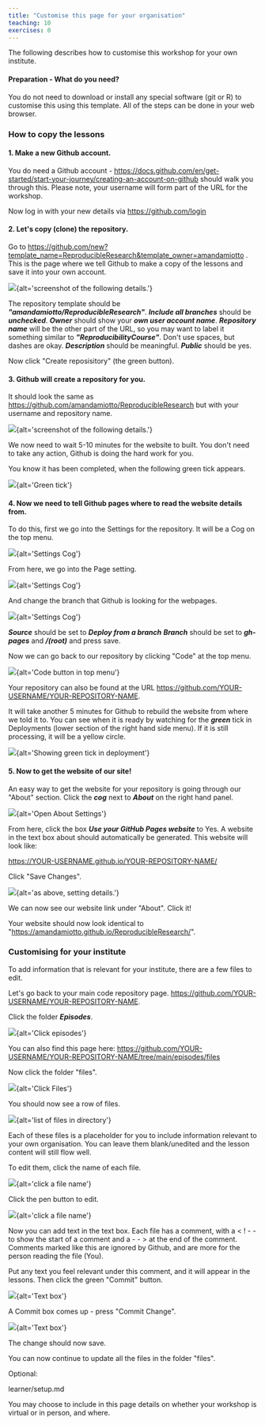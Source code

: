 ```yaml
---
title: "Customise this page for your organisation"
teaching: 10
exercises: 0
---
```


The following describes how to customise this workshop for your own institute.

#### Preparation - What do you need?

You do not need to download or install any special software (git or R) to customise this using this template. All of the steps can be done in your web browser. 



### How to copy the lessons


#### 1. Make a new Github account. 

You do need a Github account - https://docs.github.com/en/get-started/start-your-journey/creating-an-account-on-github should walk you through this. Please note, your username will form part of the URL for the workshop.

Now log in with your new details via https://github.com/login



#### 2. Let's copy (clone) the repository. 

Go to https://github.com/new?template_name=ReproducibleResearch&template_owner=amandamiotto . This is the page where we tell Github to make a copy of the lessons and save it into your own account. 

![](episodes/fig/CreateNew.png){alt='screenshot of the following details.'}


The repository template should be ***"amandamiotto/ReproducibleResearch"***.
***Include all branches*** should be ***unchecked***. 
***Owner*** should show your ***own user account name***.
***Repository name*** will be the other part of the URL, so you may want to label it something similar to ***"ReproducibilityCourse"***. Don't use spaces, but dashes are okay.
***Description*** should be meaningful.
***Public*** should be yes.

Now click "Create reposisitory" (the green button).


#### 3. Github will create a repository for you. 

It should look the same as https://github.com/amandamiotto/ReproducibleResearch but with your username and repository name.

![](episodes/fig/FullSite.png){alt='screenshot of the following details.'}

We now need to wait 5-10 minutes for the website to built. You don't need to take any action, Github is doing the hard work for you.

You know it has been completed, when the following green tick appears.

![](episodes/fig/GreenTick.png){alt='Green tick'}

#### 4. Now we need to tell Github pages where to read the website details from. 

To do this, first we go into the Settings for the repository. It will be a Cog on the top menu.

![](episodes/fig/RepoSettings.png){alt='Settings Cog'}

From here, we go into the Page setting.

![](episodes/fig/SettingsPages.png){alt='Settings Cog'}

And change the branch that Github is looking for the webpages.

![](episodes/fig/SetBranch.png){alt='Settings Cog'}

***Source*** should be set to ***Deploy from a branch***
***Branch*** should be set to ***gh-pages*** and ***/(root)*** and press save.

Now we can go back to our repository by clicking "Code" at the top menu.

![](episodes/fig/EndStep1.png){alt='Code button in top menu'}

Your repository can also be found at the URL https://github.com/YOUR-USERNAME/YOUR-REPOSITORY-NAME.

It will take another 5 minutes for Github to rebuild the website from where we told it to. You can see when it is ready by watching for the ***green*** tick in Deployments (lower section of the right hand side menu). If it is still processing, it will be a yellow circle.

![](episodes/fig/Deployment.png){alt='Showing green tick in deployment'}


#### 5. Now to get the website of our site!

An easy way to get the website for your repository is going through our "About" section. Click the ***cog*** next to ***About*** on the right hand panel.

![](episodes/fig/IntoSettings.png){alt='Open About Settings'}

From here, click the box ***Use your GitHub Pages website*** to Yes. A website in the text box about should automatically be generated. This website will look like:

https://YOUR-USERNAME.github.io/YOUR-REPOSITORY-NAME/

Click "Save Changes".

![](episodes/fig/SetWebsiteURL.png){alt='as above, setting details.'}

We can now see our website link under "About". Click it!

Your website should now look identical to "https://amandamiotto.github.io/ReproducibleResearch/".


### Customising for your institute

To add information that is relevant for your institute, there are a few files to edit. 

Let's go back to your main code repository page. 
https://github.com/YOUR-USERNAME/YOUR-REPOSITORY-NAME.

Click the folder ***Episodes***.

![](episodes/fig/episodes.png){alt='Click episodes'}

You can also find this page here: https://github.com/YOUR-USERNAME/YOUR-REPOSITORY-NAME/tree/main/episodes/files

Now click the folder "files".

![](episodes/fig/FilesEdit.png){alt='Click Files'}

You should now see a row of files.

![](episodes/fig/AllFilesToEdit.png){alt='list of files in directory'}

Each of these files is a placeholder for you to include information relevant to your own organisation. You can leave them blank/unedited and the lesson content will still flow well.

To edit them, click the name of each file.

![](episodes/fig/SelectEditF.png){alt='click a file name'}

Click the pen button to edit.

![](episodes/fig/pen.png){alt='click a file name'}

Now you can add text in the text box. Each file has a comment, with a < ! - - to show the start of a comment and a - - > at the end of the comment. Comments marked like this are ignored by Github, and are more for the person reading the file (You).

Put any text you feel relevant under this comment, and it will appear in the lessons. Then click the green "Commit" button.

![](episodes/fig/Commit.png){alt='Text box'}

A Commit box comes up - press "Commit Change".

![](episodes/fig/CommitChange.png){alt='Text box'}

The change should now save. 

You can now continue to update all the files in the folder "files".








Optional:

learner/setup.md

You may choose to include in this page details on whether your workshop is virtual or in person, and where.